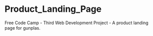 # Product_Landing_Page
Free Code Camp - Third Web Development Project - A product landing page for gunplas.